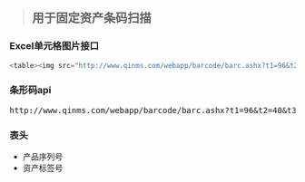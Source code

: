 > ## 用于固定资产条码扫描

### Excel单元格图片接口
```javascript
<table><img src="http://www.qinms.com/webapp/barcode/barc.ashx?t1=96&t2=40&t3=3&t4=3&cd=01441700002304010100000001" />
```

### 条形码api
<pre>
http://www.qinms.com/webapp/barcode/barc.ashx?t1=96&t2=40&t3=3&t4=3&cd=01441700002304010100000001
</pre>

### 表头
* 产品序列号
* 资产标签号